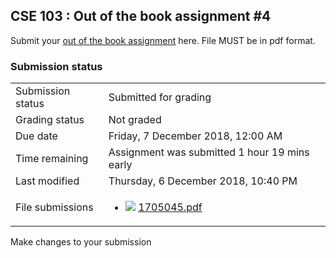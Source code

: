 <h2>CSE 103 : Out of the book assignment #4</h2>Submit your <a href="..%5COut%20of%20the%20Book%20Assignment">out of the book assignment</a> here. File MUST be in pdf format.

<h3>Submission status</h3><table>
<tbody><tr>
<td>Submission status</td>
<td>Submitted for grading</td>
</tr>
<tr>
<td>Grading status</td>
<td>Not graded</td>
</tr>
<tr>
<td>Due date</td>
<td>Friday, 7 December 2018, 12:00 AM</td>
</tr>
<tr>
<td>Time remaining</td>
<td>Assignment was submitted 1 hour 19 mins early</td>
</tr>
<tr>
<td>Last modified</td>
<td>Thursday, 6 December 2018, 10:40 PM</td>
</tr>
<tr>
<td>File submissions</td>
<td><ul><li><img src="..%5C..%5C..%5CJanuary%202018%5CCSE101%5CNews%20forum%5CCLASS%20TEST%202%20Marks%5Cfile%5Cpdf.png" /> <a href="file%5C1705045.pdf">1705045.pdf</a> 
</li></ul>

</td>
</tr>

</tbody>
</table>



Make changes to your submission



